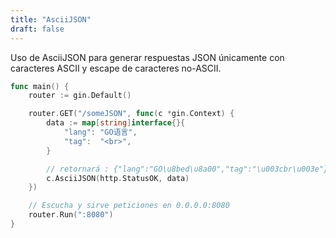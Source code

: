 ```yaml
---
title: "AsciiJSON"
draft: false
---
```


Uso de AsciiJSON para generar respuestas JSON únicamente con caracteres ASCII y escape de caracteres no-ASCII.

```go
func main() {
	router := gin.Default()

	router.GET("/someJSON", func(c *gin.Context) {
		data := map[string]interface{}{
			"lang": "GO语言",
			"tag":  "<br>",
		}

		// retornará : {"lang":"GO\u8bed\u8a00","tag":"\u003cbr\u003e"}
		c.AsciiJSON(http.StatusOK, data)
	})

	// Escucha y sirve peticiones en 0.0.0.0:8080
	router.Run(":8080")
}
```
